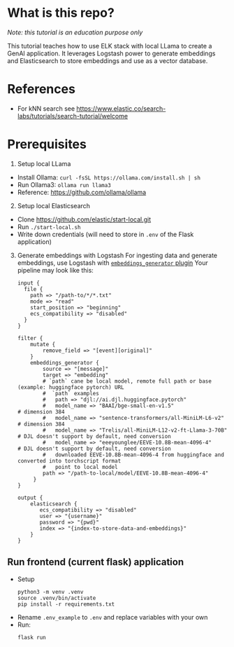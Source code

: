 # What is this repo?
_Note: this tutorial is an education purpose only_

This tutorial teaches how to use ELK stack with local LLama to create a GenAI application.
It leverages Logstash power to generate embeddings and Elasticsearch to store embeddings and use as a vector database.

# References
- For kNN search see https://www.elastic.co/search-labs/tutorials/search-tutorial/welcome

# Prerequisites
1) Setup local LLama
  - Install Ollama: `curl -fsSL https://ollama.com/install.sh | sh`
  - Run Ollama3: `ollama run llama3`
  - Reference: https://github.com/ollama/ollama
2) Setup local Elasticsearch
  - Clone https://github.com/elastic/start-local.git
  - Run `./start-local.sh`
  - Write down credentials (will need to store in `.env` of the Flask application)
3) Generate embeddings with Logstash
  For ingesting data and generate embeddings, use Logstash with [`embeddings_generator` plugin](https://github.com/mashhurs/logstash-filter-embeddings_generator)
  Your pipeline may look like this:
    ```shell
    input {
      file {
        path => "/path-to/*/*.txt"
        mode => "read"
        start_position => "beginning"
        ecs_compatibility => "disabled"
      }
    }
    
    filter {
        mutate {
            remove_field => "[event][original]"
        }
        embeddings_generator {
            source => "[message]"
            target => "embedding"
            # `path` cane be local model, remote full path or base (example: huggingface pytorch) URL
            #  `path` examples
            #   path => "djl://ai.djl.huggingface.pytorch"
            #   model_name => "BAAI/bge-small-en-v1.5"                    # dimension 384
            #   model_name => "sentence-transformers/all-MiniLM-L6-v2"    # dimension 384
            #   model_name => "Trelis/all-MiniLM-L12-v2-ft-Llama-3-70B"   # DJL doesn't support by default, need conversion
            #   model_name => "eeeyounglee/EEVE-10.8B-mean-4096-4"        # DJL doesn't support by default, need conversion
            #   downloaded EEVE-10.8B-mean-4096-4 from huggingface and converted into torchscript format
            #   point to local model
            path => "/path-to-local/model/EEVE-10.8B-mean-4096-4"
         }
    }
    
    output {
        elasticsearch {
           ecs_compatibility => "disabled"
           user => "{username}"
           password => "{pwd}"
           index => "{index-to-store-data-and-embeddings}"
        }
    }
    ```

## Run frontend (current flask) application
- Setup
    ```shell
    python3 -m venv .venv
    source .venv/bin/activate
    pip install -r requirements.txt
    ```
- Rename `.env_example` to `.env` and replace variables with your own
- Run:
    ```shell
    flask run
    ```

